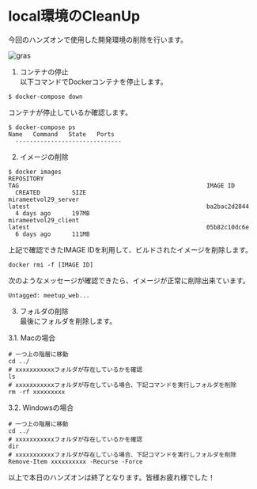 # local環境のCleanUp

今回のハンズオンで使用した開発環境の削除を行います。

![gras](img/環境削除.png)

1. コンテナの停止  
以下コマンドでDockerコンテナを停止します。
```
$ docker-compose down
```
コンテナが停止しているか確認します。
```
$ docker-compose ps
Name   Command   State   Ports
  ------------------------------
```

2. イメージの削除
```
$ docker images                                                                                                                                   
REPOSITORY                                                                   TAG                                                     IMAGE ID     
  CREATED         SIZE
mirameetvol29_server                                                         latest                                                  ba2bac2d2844 
  4 days ago      197MB
mirameetvol29_client                                                         latest                                                  05b82c10dc6e 
  6 days ago      111MB
```
上記で確認できたIMAGE IDを利用して、ビルドされたイメージを削除します。
```
docker rmi -f [IMAGE ID]
```
次のようなメッセージが確認できたら、イメージが正常に削除出来ています。
```
Untagged: meetup_web...
```

3. フォルダの削除  
最後にフォルダを削除します。  

3.1. Macの場合  
```
# 一つ上の階層に移動
cd ../
# xxxxxxxxxxxフォルダが存在しているかを確認
ls
# xxxxxxxxxxxフォルダが存在している場合、下記コマンドを実行しフォルダを削除
rm -rf xxxxxxxxx
```

3.2. Windowsの場合  
```
# 一つ上の階層に移動
cd ../
# xxxxxxxxxxxフォルダが存在しているかを確認
dir
# xxxxxxxxxxxフォルダが存在している場合、下記コマンドを実行しフォルダを削除
Remove-Item xxxxxxxxxx -Recurse -Force
```

以上で本日のハンズオンは終了となります。皆様お疲れ様でした！